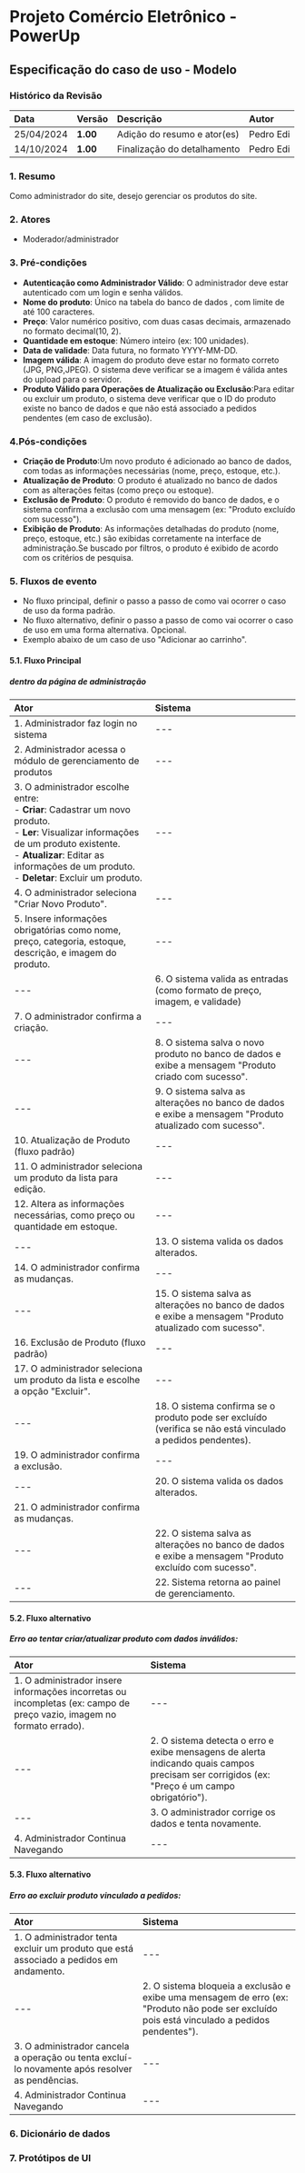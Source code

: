 # Projeto Comércio Eletrônico - PowerUp

## Especificação do caso de uso - Modelo

### Histórico da Revisão
|  Data  | Versão | Descrição | Autor |
|:-------|:-------|:----------|:------|
| 25/04/2024 | **1.00** | Adição do resumo e ator(es) | Pedro Edi |
| 14/10/2024 | **1.00** | Finalização do detalhamento | Pedro Edi |


### 1. Resumo 
Como administrador do site, desejo gerenciar os produtos do site.

### 2. Atores
- Moderador/administrador

### 3. Pré-condições
- **Autenticação como Administrador Válido**: O administrador deve estar autenticado com um login e senha válidos.
- **Nome do produto**: Único na tabela do banco de dados , com limite de até 100 caracteres.
- **Preço**: Valor numérico positivo, com duas casas decimais, armazenado no formato decimal(10, 2).
- **Quantidade em estoque**: Número inteiro (ex: 100 unidades).
- **Data de validade**: Data futura, no formato YYYY-MM-DD.
- **Imagem válida**: A imagem do produto deve estar no formato correto (JPG, PNG,JPEG). O sistema deve verificar se a imagem é válida antes do upload para o servidor.
- **Produto Válido para Operações de Atualização ou Exclusão**:Para editar ou excluir um produto, o sistema deve verificar que o ID do produto existe no banco de dados e que não está associado a pedidos pendentes (em caso de exclusão).

### 4.Pós-condições
- **Criação de Produto**:Um novo produto é adicionado ao banco de dados, com todas as informações necessárias (nome, preço, estoque, etc.).
- **Atualização de Produto**: O produto é atualizado no banco de dados com as alterações feitas (como preço ou estoque).
- **Exclusão de Produto**: O produto é removido do banco de dados, e o sistema confirma a exclusão com uma mensagem (ex: "Produto excluído com sucesso").
- **Exibição de Produto**: As informações detalhadas do produto (nome, preço, estoque, etc.) são exibidas corretamente na interface de administração.Se buscado por filtros, o produto é exibido de acordo com os critérios de pesquisa.


### 5. Fluxos de evento
- No fluxo principal, definir o passo a passo de como vai ocorrer o caso de uso da forma padrão.
- No fluxo alternativo, definir o passo a passo de como vai ocorrer o caso de uso em uma forma alternativa. Opcional.
- Exemplo abaixo de um caso de uso "Adicionar ao carrinho".

#### 5.1. Fluxo Principal
##### dentro da página de administração

|  Ator  | Sistema |
|:-------|:------- |
| 1. Administrador faz login no sistema | --- |
| 2. Administrador acessa o módulo de gerenciamento de produtos | --- |
| 3.  O administrador escolhe entre: <br> - **Criar**: Cadastrar um novo produto. <br> - **Ler**: Visualizar informações de um produto existente. <br> - **Atualizar**: Editar as informações de um produto. <br> -  **Deletar**: Excluir um produto. | --- |
| 4. O administrador seleciona "Criar Novo Produto". | --- |
| 5. Insere informações obrigatórias como nome, preço, categoria, estoque, descrição, e imagem do produto. | --- |
| --- | 6. O sistema valida as entradas (como formato de preço, imagem, e validade)|
| 7. O administrador confirma a criação. | --- |
| --- | 8. O sistema salva o novo produto no banco de dados e exibe a mensagem "Produto criado com sucesso". |
| --- | 9. O sistema salva as alterações no banco de dados e exibe a mensagem "Produto atualizado com sucesso".| 
| 10. Atualização de Produto (fluxo padrão) | --- |
| 11. O administrador seleciona um produto da lista para edição. | --- |
| 12.  Altera as informações necessárias, como preço ou quantidade em estoque. | --- |
| --- | 13. O sistema valida os dados alterados.|
| 14. O administrador confirma as mudanças.| --- |
| --- | 15. O sistema salva as alterações no banco de dados e exibe a mensagem "Produto atualizado com sucesso".|
| 16. Exclusão de Produto (fluxo padrão) | --- |
| 17. O administrador seleciona um produto da lista e escolhe a opção "Excluir". | --- |
| --- | 18. O sistema confirma se o produto pode ser excluído (verifica se não está vinculado a pedidos pendentes). | --- | 
| 19.  O administrador confirma a exclusão. | --- |
| --- | 20. O sistema valida os dados alterados.|
| 21. O administrador confirma as mudanças.|
| --- | 22. O sistema salva as alterações no banco de dados e exibe a mensagem "Produto excluído com sucesso".|
| --- | 22. Sistema retorna ao painel de gerenciamento. |


#### 5.2. Fluxo alternativo
##### Erro ao tentar criar/atualizar produto com dados inválidos:

|  Ator  | Sistema |
|:-------|:------- |
| 1. O administrador insere informações incorretas ou incompletas (ex: campo de preço vazio, imagem no formato errado). | --- |
| --- | 2. O sistema detecta o erro e exibe mensagens de alerta indicando quais campos precisam ser corrigidos (ex: "Preço é um campo obrigatório"). |
| --- | 3. O administrador corrige os dados e tenta novamente. |
| 4. Administrador Continua Navegando | --- |

#### 5.3. Fluxo alternativo
##### Erro ao excluir produto vinculado a pedidos:

|  Ator  | Sistema |
|:-------|:------- |
| 1. O administrador tenta excluir um produto que está associado a pedidos em andamento. | --- |
| --- | 2. O sistema bloqueia a exclusão e exibe uma mensagem de erro (ex: "Produto não pode ser excluído pois está vinculado a pedidos pendentes"). |
| 3. O administrador cancela a operação ou tenta excluí-lo novamente após resolver as pendências. | --- |
| 4. Administrador Continua Navegando | --- |

### 6. Dicionário de dados

### 7. Protótipos de UI


